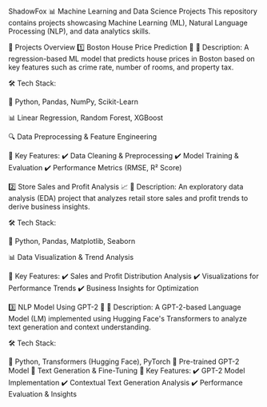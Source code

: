 
ShadowFox
📊 Machine Learning and Data Science Projects
This repository contains projects showcasing Machine Learning (ML), Natural Language Processing (NLP), and data analytics skills.

🚀 Projects Overview
1️⃣ Boston House Price Prediction 🏡
📌 Description:
A regression-based ML model that predicts house prices in Boston based on key features such as crime rate, number of rooms, and property tax.

🛠 Tech Stack:

🐍 Python, Pandas, NumPy, Scikit-Learn

📊 Linear Regression, Random Forest, XGBoost

🔍 Data Preprocessing & Feature Engineering

🔹 Key Features:
✔️ Data Cleaning & Preprocessing
✔️ Model Training & Evaluation
✔️ Performance Metrics (RMSE, R² Score)


2️⃣ Store Sales and Profit Analysis 📈
📌 Description:
An exploratory data analysis (EDA) project that analyzes retail store sales and profit trends to derive business insights.

🛠 Tech Stack:

🐍 Python, Pandas, Matplotlib, Seaborn

📊 Data Visualization & Trend Analysis

🔹 Key Features:
✔️ Sales and Profit Distribution Analysis
✔️ Visualizations for Performance Trends
✔️ Business Insights for Optimization   


3️⃣ NLP Model Using GPT-2 🧠
📌 Description:
A GPT-2-based Language Model (LM) implemented using Hugging Face's Transformers to analyze text generation and context understanding.

🛠 Tech Stack:

🐍 Python, Transformers (Hugging Face), PyTorch
🤖 Pre-trained GPT-2 Model
📝 Text Generation & Fine-Tuning
🔹 Key Features:
✔️ GPT-2 Model Implementation
✔️ Contextual Text Generation Analysis
✔️ Performance Evaluation & Insights
